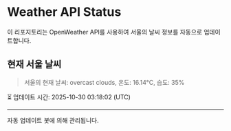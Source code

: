 
# Weather API Status

이 리포지토리는 OpenWeather API를 사용하여 서울의 날씨 정보를 자동으로 업데이트합니다.

## 현재 서울 날씨
> 서울의 현재 날씨: overcast clouds, 온도: 16.14°C, 습도: 35%

⏳ 업데이트 시간: 2025-10-30 03:18:02 (UTC)

---
자동 업데이트 봇에 의해 관리됩니다.
